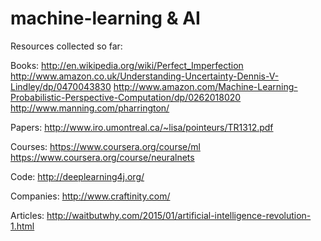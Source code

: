 # machine-learning & AI

Resources collected so far:

Books:
http://en.wikipedia.org/wiki/Perfect_Imperfection
http://www.amazon.co.uk/Understanding-Uncertainty-Dennis-V-Lindley/dp/0470043830
http://www.amazon.com/Machine-Learning-Probabilistic-Perspective-Computation/dp/0262018020
http://www.manning.com/pharrington/

Papers:
http://www.iro.umontreal.ca/~lisa/pointeurs/TR1312.pdf

Courses:
https://www.coursera.org/course/ml
https://www.coursera.org/course/neuralnets

Code:
http://deeplearning4j.org/

Companies:
http://www.craftinity.com/

Articles: 
http://waitbutwhy.com/2015/01/artificial-intelligence-revolution-1.html
